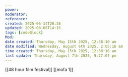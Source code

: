 ```yaml
---
power: 
moderator: 
reference: 
created: 2025-05-14T20:38
updated: 2025-08-06T14:15
tags: [codeBlock]
Mod: 
date created: Thursday, May 15th 2025, 12:38:10 am
date modified: Wednesday, August 6th 2025, 2:05:18 am
time created: Thursday, May 15th 2025, 12:38:10 am
last update: Thursday, August 7th 2025, 9:27:07 pm
---
```

[[48 hour film festival]]
[[mofa 1]]
